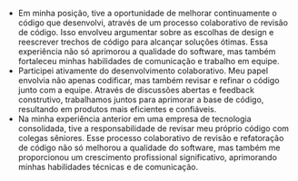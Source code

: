 - Em minha posição, tive a oportunidade de melhorar continuamente o código que desenvolvi, através de um processo colaborativo de revisão de código. Isso envolveu argumentar sobre as escolhas de design e reescrever trechos de código para alcançar soluções ótimas. Essa experiência não só aprimorou a qualidade do software, mas também fortaleceu minhas habilidades de comunicação e trabalho em equipe.
- Participei ativamente do desenvolvimento colaborativo. Meu papel envolvia não apenas codificar, mas também revisar e refinar o código junto com a equipe. Através de discussões abertas e feedback construtivo, trabalhamos juntos para aprimorar a base de código, resultando em produtos mais eficientes e confiáveis.
- Na minha experiência anterior em uma empresa de tecnologia consolidada, tive a responsabilidade de revisar meu próprio código com colegas sêniores. Esse processo colaborativo de revisão e refatoração de código não só melhorou a qualidade do software, mas também me proporcionou um crescimento profissional significativo, aprimorando minhas habilidades técnicas e de comunicação.